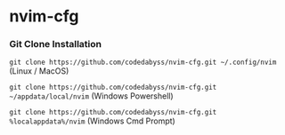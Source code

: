# nvim-cfg

### Git Clone Installation

`git clone https://github.com/codedabyss/nvim-cfg.git ~/.config/nvim` (Linux / MacOS)

`git clone https://github.com/codedabyss/nvim-cfg.git ~/appdata/local/nvim` (Windows Powershell)

`git clone https://github.com/codedabyss/nvim-cfg.git %localappdata%/nvim` (Windows Cmd Prompt)
